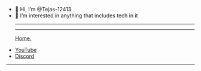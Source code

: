 - 👋 Hi, I’m @Tejas-12413
- 👀 I’m interested in anything that includes tech in it
<br><hr><hr><a href="https://github.com/" target="_blank"> Home.</a>

<ul>
  <li><a href="https://youtube.com">YouTube<a/></li>
  <li><a href="https://discord.com/channels/@me">Discord<a/></li>
</ul>
<hr>

<!---
Tejas-12413/Tejas-12413 is a ✨ special ✨ repository because its `README.md` (this file) appears on your GitHub profile.
You can click the Preview link to take a look at your changes.
--->
